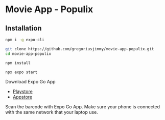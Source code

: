 # Movie App - Populix

## Installation

```bash
npm i -g expo-cli
```

```bash
git clone https://github.com/gregoriusjimmy/movie-app-populix.git
cd movie-app-populix
```

```bash
npm install
```

```bash
npx expo start
```

Download Expo Go App

- [Playstore](https://play.google.com/store/apps/details?id=host.exp.exponent&hl=id&gl=US)
- [Appstore](https://apps.apple.com/us/app/expo-go/id982107779)

Scan the barcode with Expo Go App. Make sure your phone is connected with the same network that your laptop use.
